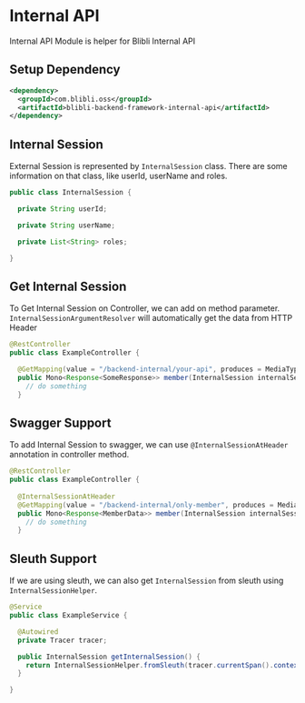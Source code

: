 # Internal API

Internal API Module is helper for Blibli Internal API

## Setup Dependency

```xml
<dependency>
  <groupId>com.blibli.oss</groupId>
  <artifactId>blibli-backend-framework-internal-api</artifactId>
</dependency>
```

## Internal Session

External Session is represented by `InternalSession` class. There are some information on that class, 
like userId, userName and roles.

```java
public class InternalSession {

  private String userId;

  private String userName;

  private List<String> roles;

}
```

## Get Internal Session

To Get Internal Session on Controller, we can add on method parameter. `InternalSessionArgumentResolver` 
will automatically get the data from HTTP Header

```java
@RestController
public class ExampleController {

  @GetMapping(value = "/backend-internal/your-api", produces = MediaType.APPLICATION_JSON_VALUE)
  public Mono<Response<SomeResponse>> member(InternalSession internalSession) {
    // do something
  }
```

## Swagger Support

To add Internal Session to swagger, we can use `@InternalSessionAtHeader` annotation in controller method.

```java
@RestController
public class ExampleController {
  
  @InternalSessionAtHeader
  @GetMapping(value = "/backend-internal/only-member", produces = MediaType.APPLICATION_JSON_VALUE)
  public Mono<Response<MemberData>> member(InternalSession internalSession) {
    // do something
  }
```

## Sleuth Support

If we are using sleuth, we can also get `InternalSession` from sleuth using `InternalSessionHelper`.

```java
@Service
public class ExampleService {

  @Autowired
  private Tracer tracer;

  public InternalSession getInternalSession() {
    return InternalSessionHelper.fromSleuth(tracer.currentSpan().context());
  }

}
```
